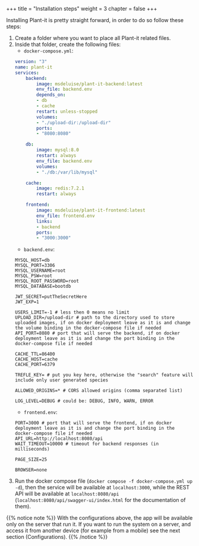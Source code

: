 +++
title = "Installation steps"
weight = 3
chapter = false
+++

Installing Plant-it is pretty straight forward, in order to do so follow these steps:
1. Create a folder where you want to place all Plant-it related files.
1. Inside that folder, create the following files:
    * `docker-compose.yml`:
    ```yaml
    version: "3"
    name: plant-it
    services:
        backend:
            image: msdeluise/plant-it-backend:latest
            env_file: backend.env
            depends_on:
            - db
            - cache
            restart: unless-stopped
            volumes:
            - "./upload-dir:/upload-dir"
            ports:
            - "8080:8080"

        db:
            image: mysql:8.0
            restart: always
            env_file: backend.env
            volumes:
            - "./db:/var/lib/mysql"

        cache:
            image: redis:7.2.1
            restart: always

        frontend:
            image: msdeluise/plant-it-frontend:latest
            env_file: frontend.env
            links:
            - backend
            ports:
            - "3000:3000"
    ```
    * `backend.env`:
    ```properties
    MYSQL_HOST=db
    MYSQL_PORT=3306
    MYSQL_USERNAME=root
    MYSQL_PSW=root
    MYSQL_ROOT_PASSWORD=root
    MYSQL_DATABASE=bootdb

    JWT_SECRET=putTheSecretHere
    JWT_EXP=1

    USERS_LIMIT=-1 # less then 0 means no limit
    UPLOAD_DIR=/upload-dir # path to the directory used to store uploaded images, if on docker deployment leave as it is and change the volume binding in the docker-compose file if needed
    API_PORT=8080 # port that will serve the backend, if on docker deployment leave as it is and change the port binding in the docker-compose file if needed

    CACHE_TTL=86400
    CACHE_HOST=cache
    CACHE_PORT=6379

    TREFLE_KEY= # put you key here, otherwise the "search" feature will include only user generated species

    ALLOWED_ORIGINS=* # CORS allowed origins (comma separated list)

    LOG_LEVEL=DEBUG # could be: DEBUG, INFO, WARN, ERROR
    ```
    * `frontend.env`:
    ```properties
    PORT=3000 # port that will serve the frontend, if on docker deployment leave as it is and change the port binding in the docker-compose file if needed
    API_URL=http://localhost:8080/api
    WAIT_TIMEOUT=10000 # timeout for backend responses (in milliseconds)

    PAGE_SIZE=25

    BROWSER=none
    ```
1. Run the docker compose file (`docker compose -f docker-compose.yml up -d`), then the service will be available at `localhost:3000`, while the REST API will be available at `localhost:8080/api` (`localhost:8080/api/swagger-ui/index.html` for the documentation of them).


{{% notice note %}}
With the configurations above, the app will be available only on the server that run it.
If you want to run the system on a server, and access it from another device (for example from a mobile) see the next section (Configurations).
{{% /notice %}}
